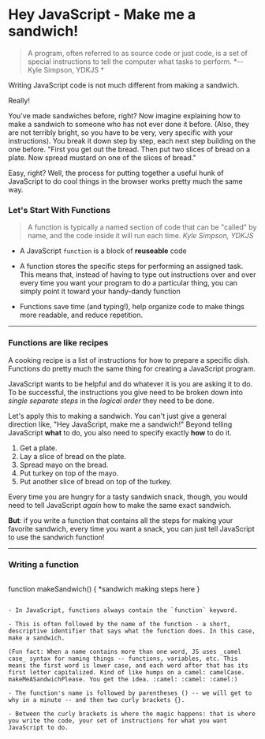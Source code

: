 # Hey JavaScript - Make me a sandwich!

> A program, often referred to as source code or just code, is a set of special instructions to tell the computer what tasks to perform.
          *-- Kyle Simpson, YDKJS *

Writing JavaScript code is not much different from making a sandwich.

Really!

You've made sandwiches before, right? Now imagine explaining how to make a sandwich to someone who has not ever done it before. (Also, they are not terribly bright, so you have to be very, very specific with your instructions). You break it down step by step, each next step building on the one before. "First you get out the bread. Then put two slices of bread on a plate. Now spread mustard on one of the slices of bread."

Easy, right? Well, the process for putting together a useful hunk of JavaScript to do cool things in the browser works pretty much the same way.

###  Let's Start With Functions

> A function is typically a named section of code that can be "called" by name, and the code inside it will run each time.
   *Kyle Simpson, YDKJS*

- A JavaScript `function` is a block of **reuseable** code

- A  function stores the specific steps for performing an assigned task. This means that, instead of having to type out instructions over and over every time you want your program to do a particular thing, you can simply point it toward your handy-dandy function

- Functions save time (and typing!), help organize code to make things more readable, and reduce repetition.

----------------------------------------
###  Functions are like recipes

A cooking recipe is a list of instructions for how to prepare a specific dish. Functions do pretty much the same thing for creating a JavaScript program.

JavaScript wants to be helpful and do whatever it is you are asking it to do. To be successful, the instructions you give need to be broken down into *single separate steps* in the *logical order* they need to be done.

Let's apply this to making a sandwich. You can't just give a general direction like, "Hey JavaScript, make me a sandwich!"  Beyond telling JavaScript **what** to do, you also need to specify exactly **how** to do it.

   1. Get a plate.
   2. Lay a slice of bread on the plate.
   3. Spread mayo on the bread.
   4. Put turkey on top of the mayo.
   5. Put another slice of bread on top of the turkey.

Every time you are hungry for a tasty sandwich snack, though, you would need to tell JavaScript *again* how to make the same exact sandwich.

**But**: if you write a function that contains all the steps for making your favorite sandwich, every time you want a snack, you can just tell JavaScript to use the sandwich function!

______________________________________
### Writing a function

> ```JavaScript
function makeSandwich() {
      *sandwich making steps here
}
```

- In JavaScript, functions always contain the `function` keyword.

- This is often followed by the name of the function - a short, descriptive identifier that says what the function does. In this case, make a sandwich.

(Fun fact: When a name contains more than one word, JS uses _camel case_ syntax for naming things -- functions, variables, etc. This means the first word is lower case, and each word after that has its first letter capitalized. Kind of like humps on a camel: camelCase. makeMeASandwichPlease. You get the idea. :camel: :camel: :camel:)

- The function's name is followed by parentheses () -- we will get to why in a minute -- and then two curly brackets {}.

- Between the curly brackets is where the magic happens: that is where you write the code, your set of instructions for what you want JavaScript to do.
